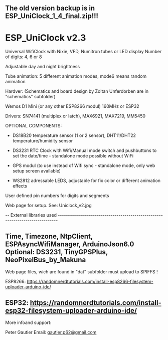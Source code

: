 The old version backup is in ESP_UniClock_1_4_final.zip!!!
--------------------------------------------------------------------------------------------------------
# ESP_UniClock v2.3

Universal WifiClock with Nixie, VFD, Numitron tubes or LED display
Number of digits: 4, 6 or 8

Adjustable day and night brightness

Tube animation: 5 different animation modes, mode6 means random animation

Hardver: (Schematics and board design by Zoltan Unferdorben are in "schematics" subfolder)

Wemos D1 Mini (or any other ESP8266 modul) 160MHz or ESP32 

Drivers: SN74141 (multiplex or latch), MAX6921, MAX7219, MM5450

OPTIONAL COMPONENTS:

- DS18B20 temperature sensor  (1 or 2 sensor), DHT11/DHT22 temperature/humidity sensor

- DS3231 RTC Clock with Wifi/Manual mode switch and pushbuttons to set the date/time - standalone mode possible without WiFi

- GPS modul (to use instead of Wifi sync  - standalone mode, only web setup screen available)

- WS2812 adressable LEDS, adjustable for fix color or different animation effects

User defined pin numbers for digits and segments

Web page for setup. See: Uniclock_v2.jpg

-- External libraries used ------------------------------------------------------------------------------

Time, Timezone, NtpClient, ESPAsyncWifiManager, ArduinoJson6.0       
Optional: DS3231, TinyGPSPlus, NeoPixelBus_by_Makuna
--------------------------------------------------------------------------------------------------------
Web page files, wich are found in "dat" subfolder must upload to SPIFFS !

ESP8266:  https://randomnerdtutorials.com/install-esp8266-filesystem-uploader-arduino-ide/

ESP32: https://randomnerdtutorials.com/install-esp32-filesystem-uploader-arduino-ide/
--------------------------------------------------------------------------------------------------------
More infoand support:

Peter Gautier
 Email: gautier.p62@gmail.com
